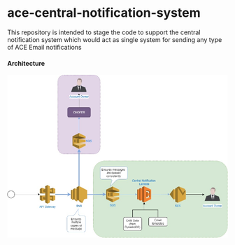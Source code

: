 # ace-central-notification-system
This repository is intended to stage the code to support the central notification system which would act as single system for sending any type of ACE Email notifications

#### Architecture
![Alt text](central-notification-system-design-v1.jpg?raw=true "v1 Design")
